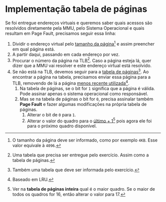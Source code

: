 # Implementação tabela de páginas

Se foi entregue endereços virtuais e queremos saber quais acessos são resolvidos diretamente pela MMU, pelo Sistema Operacional e quais resultam em Page Fault, precisamos seguir essa linha:

1. Dividir o endereço virtual pelo [tamanho da página](#user-content-fn-1)[^1] e assim preencher em qual página está.
2. A partir daqui, passando em cada endereço por vez.
3. Procurar o número da página na TLB[^2]. Caso a página esteja lá, quer dizer que a MMU vai resolver e este endereço virtual está resolvido.
4. Se não está na TLB, devemos seguir para a [tabela de páginas](#user-content-fn-3)[^3]. Ao encontrar a página na tabela, precisamos enviar essa página para a TLB, removendo de lá a página [menos recente utilizada](#user-content-fn-4)[^4].
   1. Na tabela de páginas, se o bit for `1` significa que a página é válida. Pode assinar apenas o sistema operacional como responsável.
   2. Mas se na tabela de páginas o bit for `0`, precisa assinalar também **Page Fault** e fazer algumas modificações na própria tabela de páginas.
      1. Alterar o bit de `0` para `1`.
      2. Alterar o valor do quadro para o [último + 1](#user-content-fn-5)[^5] pois agora ele foi para o próximo quadro disponível.

[^1]: O tamanho da página deve ser informado, como por exemplo `4KB`. Esse valor equivale à `4096`.

[^2]: Uma tabela que precisa ser entregue pelo exercício. Assim como a tabela de páginas.

[^3]: Também uma tabela que deve ser informada pelo exercício.

[^4]: Baseado em LRU.

[^5]: Ver na **tabela de páginas inteira** qual é o maior quadro. Se o maior de todos os quadros for 16, então alterar o valor para 17.
